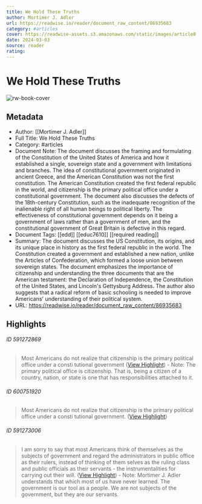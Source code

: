```yaml
---
title: We Hold These Truths
author: Mortimer J. Adler
url: https://readwise.io/reader/document_raw_content/86935683
category: #articles
cover: https://readwise-assets.s3.amazonaws.com/static/images/article0.00998d930354.png
date: 2024-03-03
source: reader
rating:
---
```

# We Hold These Truths

![rw-book-cover](https://readwise-assets.s3.amazonaws.com/static/images/article0.00998d930354.png)

## Metadata
- Author: [[Mortimer J. Adler]]
- Full Title: We Hold These Truths
- Category: #articles
- Document Note: The document discusses the framing and formulating of the Constitution of the United States of America and how it established a single, sovereign state and a government with limitations and branches. The idea of constitutional government originated in ancient Greece, and the American Constitution was not the first constitution. The American Constitution created the first federal republic in the world, and citizenship is the primary political office under a constitutional government. The document also discusses the defects of the 18th-century Constitution, such as the inadequate recognition of the inalienable right of all human beings to political liberty. The effectiveness of constitutional government depends on it being a government of laws rather than a government of men, and the constitutional government of Great Britain is defective in this regard.
- Document Tags: [[edd]] [[educ7610]] [[required reading]] 
- Summary: The document discusses the US Constitution, its origins, and its unique place in history as the first federal republic in the world. The Constitution created a government and established a new nation, unlike the Articles of Confederation, which formed a loose union between sovereign states. The document emphasizes the importance of citizenship and understanding the three documents that are the American testament: the Declaration of Independence, the Constitution of the United States, and Lincoln's Gettysburg Address. The author also suggests that a radical reform of basic schooling is needed to improve Americans' understanding of their political system.
- URL: https://readwise.io/reader/document_raw_content/86935683

## Highlights
###### ID 591272869
> Most Americans do not realize that citizenship
> is the primary political office under a consti tutional government ([View Highlight](https://read.readwise.io/read/01h9h72swqwvyfsaj0pkhvxzr9))
    - Note: The primary political office is citizenship. That is, being a citizen of a country, nation, or state is one that has responsibilities attached to it.
    
###### ID 600751920
> Most Americans do not realize that citizenship is the primary political office under a consti tutional government. ([View Highlight](https://read.readwise.io/read/01hb7rx2cwp898515x1vwc0vyw))
    
###### ID 591273006
> I am sorry to say that most Americans think of themselves as the subjects of government and regard the administrators in public office as their rulers, instead of thinking of them selves as the ruling class and public officials as their servants - the instrumentalities for carrying out their will. ([View Highlight](https://read.readwise.io/read/01h9h75ggce7w27thpj3pv93ev))
    - Note: Mortimer J. Adler understands that which most of us have never learned. The government is our tool as a people. We are not subjects of the government, but they are our servants.
    
